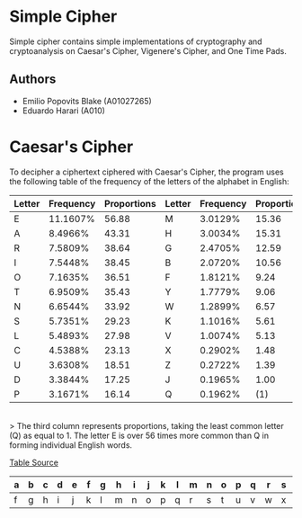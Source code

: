 # Simple Cipher
Simple cipher contains simple implementations of cryptography and cryptoanalysis on Caesar's Cipher, Vigenere's Cipher, and One Time Pads.

## Authors
- Emilio Popovits Blake (A01027265)
- Eduardo Harari (A010)

# Caesar's Cipher
To decipher a ciphertext ciphered with Caesar's Cipher, the program uses the following table of the frequency of the letters of the alphabet in English:

| Letter | Frequency | Proportions | Letter | Frequency | Proportions |
|--------|-----------|-------------|--------|-----------|-------------|
| E      | 11.1607%  | 56.88       | M      | 3.0129%   | 15.36       |
| A      | 8.4966%   | 43.31       | H      | 3.0034%   | 15.31       |
| R      | 7.5809%   | 38.64       | G      | 2.4705%   | 12.59       |
| I      | 7.5448%   | 38.45       | B      | 2.0720%   | 10.56       |
| O      | 7.1635%   | 36.51       | F      | 1.8121%   | 9.24        |
| T      | 6.9509%   | 35.43       | Y      | 1.7779%   | 9.06        |
| N      | 6.6544%   | 33.92       | W      | 1.2899%   | 6.57        |
| S      | 5.7351%   | 29.23       | K      | 1.1016%   | 5.61        |
| L      | 5.4893%   | 27.98       | V      | 1.0074%   | 5.13        |
| C      | 4.5388%   | 23.13       | X      | 0.2902%   | 1.48        |
| U      | 3.6308%   | 18.51       | Z      | 0.2722%   | 1.39        |
| D      | 3.3844%   | 17.25       | J      | 0.1965%   | 1.00        |
| P      | 3.1671%   | 16.14       | Q      | 0.1962%   | (1)         |
<br />
> The third column represents proportions, taking the least common letter (Q) as equal to 1. The letter E is over 56 times more common than Q in forming individual English words.

[Table Source](https://www3.nd.edu/~busiforc/handouts/cryptography/letterfrequencies.html)

| a | b | c | d | e | f | g | h | i | j | k | l | m | n | o | p | q | r | s | t | u | v | w | x | y | z |
|---|---|---|---|---|---|---|---|---|---|---|---|---|---|---|---|---|---|---|---|---|---|---|---|---|---|
| f | g | h | i | j | k | l | m | n | o | p | q | r | s | t | u | v | w | x | y | z | a | b | c | d | e |